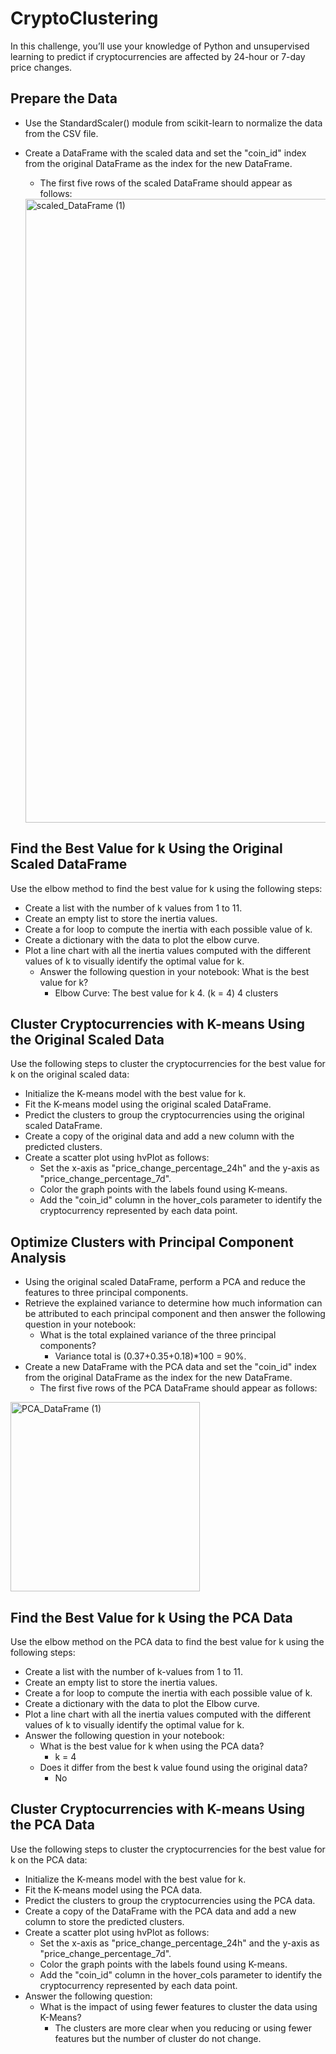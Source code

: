 # CryptoClustering
In this challenge, you’ll use your knowledge of Python and unsupervised learning to predict if cryptocurrencies are affected by 24-hour or 7-day price changes.

## Prepare the Data
- Use the StandardScaler() module from scikit-learn to normalize the data from the CSV file.

- Create a DataFrame with the scaled data and set the "coin_id" index from the original DataFrame as the index for the new DataFrame.

  - The first five rows of the scaled DataFrame should appear as follows:
  <img width="998" alt="scaled_DataFrame (1)" src="https://user-images.githubusercontent.com/112741203/235854421-feffa367-cf33-43fa-b893-dce546ab9282.png">
## Find the Best Value for k Using the Original Scaled DataFrame
Use the elbow method to find the best value for k using the following steps:
- Create a list with the number of k values from 1 to 11.
- Create an empty list to store the inertia values.
- Create a for loop to compute the inertia with each possible value of k.
- Create a dictionary with the data to plot the elbow curve.
 - Plot a line chart with all the inertia values computed with the different values of k to visually identify the optimal value for k.
   - Answer the following question in your notebook: What is the best value for k?
      - Elbow Curve: The best value for k 4. (k = 4) 4 clusters
## Cluster Cryptocurrencies with K-means Using the Original Scaled Data
Use the following steps to cluster the cryptocurrencies for the best value for k on the original scaled data:
- Initialize the K-means model with the best value for k.
- Fit the K-means model using the original scaled DataFrame.
- Predict the clusters to group the cryptocurrencies using the original scaled DataFrame.
- Create a copy of the original data and add a new column with the predicted clusters.
- Create a scatter plot using hvPlot as follows:
  - Set the x-axis as "price_change_percentage_24h" and the y-axis as "price_change_percentage_7d".
  - Color the graph points with the labels found using K-means.
  - Add the "coin_id" column in the hover_cols parameter to identify the cryptocurrency represented by each data point.
## Optimize Clusters with Principal Component Analysis
- Using the original scaled DataFrame, perform a PCA and reduce the features to three principal components.
- Retrieve the explained variance to determine how much information can be attributed to each principal component and then answer the following question in your notebook:
  - What is the total explained variance of the three principal components?
    - Variance total is (0.37+0.35+0.18)*100 = 90%.
- Create a new DataFrame with the PCA data and set the "coin_id" index from the original DataFrame as the index for the new DataFrame.
  - The first five rows of the PCA DataFrame should appear as follows:
<img width="303" alt="PCA_DataFrame (1)" src="https://user-images.githubusercontent.com/112741203/235854922-784ddd9d-1479-4a8d-b586-466b7b5a8a80.png">

## Find the Best Value for k Using the PCA Data
Use the elbow method on the PCA data to find the best value for k using the following steps:
- Create a list with the number of k-values from 1 to 11.
- Create an empty list to store the inertia values.
- Create a for loop to compute the inertia with each possible value of k.
- Create a dictionary with the data to plot the Elbow curve.
- Plot a line chart with all the inertia values computed with the different values of k to visually identify the optimal value for k.
 - Answer the following question in your notebook:
    - What is the best value for k when using the PCA data?
      - k = 4
    - Does it differ from the best k value found using the original data?
      - No
 ## Cluster Cryptocurrencies with K-means Using the PCA Data
 Use the following steps to cluster the cryptocurrencies for the best value for k on the PCA data:
- Initialize the K-means model with the best value for k.
- Fit the K-means model using the PCA data.
- Predict the clusters to group the cryptocurrencies using the PCA data.
- Create a copy of the DataFrame with the PCA data and add a new column to store the predicted clusters.
- Create a scatter plot using hvPlot as follows:
  - Set the x-axis as "price_change_percentage_24h" and the y-axis as "price_change_percentage_7d".
  - Color the graph points with the labels found using K-means.
  - Add the "coin_id" column in the hover_cols parameter to identify the cryptocurrency represented by each data point.
- Answer the following question:
  - What is the impact of using fewer features to cluster the data using K-Means?
    - The clusters are more clear when you reducing or using fewer features but the number of cluster do not change.